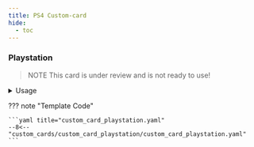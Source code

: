 ```yaml
---
title: PS4 Custom-card
hide:
  - toc
---
```


<!-- markdownlint-disable MD046 -->

### Playstation

> NOTE
> This card is under review and is not ready to use!

<details>
<summary>Usage</summary>

#### Example

```yaml
- type: "custom:button-card"
  template: card_ps4
  entity: media_player.example
```

#### Variables

<table>
<tr>
<th>Variable</th>
<th>Example</th>
<th>Required</th>
<th>Explanation</th>
</tr>
<tr>
<td></td>
<td></td>
<td></td>
<td></td>
</tr>
</table>
<br />
</details>

??? note "Template Code"

    ```yaml title="custom_card_playstation.yaml"
    --8<-- "custom_cards/custom_card_playstation/custom_card_playstation.yaml"
    ```
